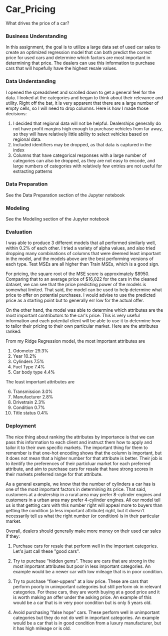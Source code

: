 # Car_Pricing
What drives the price of a car?

### Business Understanding

In this assignment, the goal is to utilize a large data set of used car sales to create an optimized regression model that can both predict the correct price for used cars and determine which factors are most important in determining that price. The dealers can use this information to purchase cars that will hopefully have the highest resale values.

### Data Understanding

I opened the spreadsheet and scrolled down to get a general feel for the data. I looked at the categories and began to think about their relevance and utility. Right off the bat, it is very apparent that there are a large number of empty cells, so I will need to drop columns. Here is how I made those decisions:

1. I decided that regional data will not be helpful. Dealerships generally do not have profit margins high enough to purchase vehicles from far away, so they will have relatively little ability to select vehicles based on regional data.
2. Included identifiers may be dropped, as that data is captured in the index
3. Columns that have categorical responses with a large number of categories can also be dropped, as they are not easy to encode, and large numbers of categories with relatively few entries are not useful for extracting patterns

### Data Preparation
See the Data Preparation section of the Jupyter notebook

### Modeling
See the Modeling section of the Jupyter notebook

### Evaluation
I was able to produce 3 different models that all performed similarly well, within 0.2% of each other. I tried a variety of alpha values, and also tried dropping many combinations of columns that were deemed least important in the model, and the models above are the best performing versions of each type. Test MSEs are all higher than Train MSEs, which is a good sign.

For pricing, the square root of the MSE score is approximately $8950. Comparing that to an average price of $16,022 for the cars in the cleaned dataset, we can see that the price predicting power of the models is somewhat limited. That said, the model can be used to help determine what price to offer on potential purchases. I would advise to use the predicted price as a starting point but to generally err low for the actual offer.

On the other hand, the model was able to determine which attributes are the most important contributors to the car's price. This is very useful information and each potential client will be able to use it to determine how to tailor their pricing to their own particular market. Here are the attributes ranked:

From my Ridge Regression model, the most important attributes are

1. Odometer         29.3%
2. Year             10.2%
3. Cylinders        7.5%
4. Fuel Type        7.4%
5. Car body type    4.4%

The least important attributes are

6. Transmission     3.0%
7. Manufacturer     2.8%
8. Drivetrain       2.3%
9. Condition        0.7%
10. Title status    0.4%

### Deployment

The nice thing about ranking the attributes by importance is that we can pass this information to each client and instruct them how to apply and tailor it to their own specific markets. The important thing for them to remember is that one-hot encoding shows that the column is important, but it does not mean that a higher number for that attribute is better. Their job is to itentify the preferences of their particluar market for each preferred attribute, and aim to purchase cars for resale that have strong scores in their markets preferred range for that attribute.

As a general example, we know that the number of cylinders a car has is one of the most important factors in determining its price. That said, customers at a dealership in a rural area may prefer 8-cylinder engines and customers in a urban area may prefer 4-cylinder engines. All our model tell us is that getting cars with this number right will appeal more to buyers than getting the condition (a less important attribute) right, but it doesn't necessarily tell us what the right number (or condition) is in their particular market. 

Overall, dealers should generally make more money on their used car sales if they:

1. Purchase cars for resale that perform well in the important categories. Let's just call these "good cars".

2. Try to purchase "hidden gems". These are cars that are strong in the most important attributes but poor in less important categories. An example would be a newer car with low mileage that is in poor condition.

3. Try to purchase "fixer-uppers" at a low price. These are cars that perform poorly in unimportant categories but still perform ok in relevant categories. For these cars, they are worth buying at a good price and it is worth making an offer under the asking price. An example of this would be a car that is in very poor condition but is only 5 years old.

4. Avoid purchasing "false hope" cars. These perform well in unimportant categories but they do not do well in important categories. An example would be a car that is in good condition from a luxury manufacturer, but it has high mileage or is old. 
